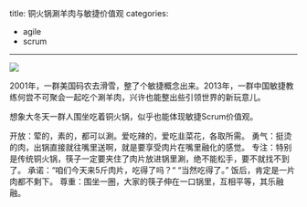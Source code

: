 title: 铜火锅涮羊肉与敏捷价值观
categories:
  - agile
  - scrum
---

![](http://img.blog.csdn.net/20131106183745640?watermark/2/text/aHR0cDovL2Jsb2cuY3Nkbi5uZXQvbWVidXN3/font/5a6L5L2T/fontsize/400/fill/I0JBQkFCMA==/dissolve/70/gravity/SouthEast)

2001年，一群美国码农去滑雪，整了个敏捷概念出来。2013年，一群中国敏捷教练何尝不可聚会一起吃个涮羊肉，兴许也能整出些引领世界的新玩意儿。

想象大冬天一群人围坐吃着铜火锅，似乎也能体现敏捷Scrum价值观。

开放：荤的，素的，都可以涮。爱吃辣的，爱吃韭菜花，各取所需。
勇气：挺烫的肉，出锅直接就往嘴里送啊，就是要享受肉片在嘴里融化的感觉。
专注：特别是传统铜火锅，筷子一定要夹住了肉片放进锅里涮，绝不能松手，要不就找不到了。
承诺：“咱们今天来5斤肉片，吃得了吗？“ “当然吃得了。” 饭后，肯定是一片肉都不剩下。
尊重：围坐一圈，大家的筷子伸在一口锅里，互相平等，其乐融融。